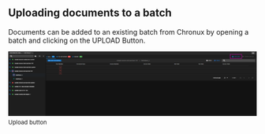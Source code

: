 ## Uploading documents to a batch

Documents can be added to an existing batch from Chronux by opening a batch and clicking on the <i class="mdi mdi-cloud-upload chrono_blue"></i> UPLOAD Button.  

![Upload button](./../../../../images/documentation/chronux/dashboard/uplaodbtn.PNG)
<small class="img_caption">Upload button</small>
